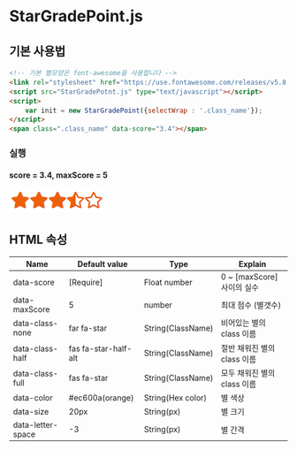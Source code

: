 # StarGradePoint.js


## 기본 사용법
```html
<!-- 기본 별모양은 font-awesome을 사용합니다 -->
<link rel="stylesheet" href="https://use.fontawesome.com/releases/v5.8.2/css/all.css" integrity="sha384-oS3vJWv+0UjzBfQzYUhtDYW+Pj2yciDJxpsK1OYPAYjqT085Qq/1cq5FLXAZQ7Ay" crossorigin="anonymous">
<script src="StarGradePotnt.js" type="text/javascript"></script>
<script>
    var init = new StarGradePoint({selectWrap : '.class_name'});
</script>
<span class=".class_name" data-score="3.4"></span>
```
### 실행
#### score = 3.4, maxScore = 5
![score_34](./images/score_34.PNG)

## HTML 속성
|Name|Default value|Type|Explain|
| ---- | ---- | ---- | ---- |
|data-score|[Require]|Float number|0 ~ [maxScore] 사이의 실수|
|data-maxScore|5|number|최대 점수 (별갯수)|
|data-class-none|far fa-star|String(ClassName)|비어있는 별의 class 이름|
|data-class-half|fas fa-star-half-alt|String(ClassName)|절반 채워진 별의 class 이름|
|data-class-full|fas fa-star|String(ClassName)|모두 채워진 별의 class 이름|
|data-color|#ec600a(orange)|String(Hex color)|별 색상|
|data-size|20px|String(px)|별 크기|
|data-letter-space|-3|String(px)|별 간격|
